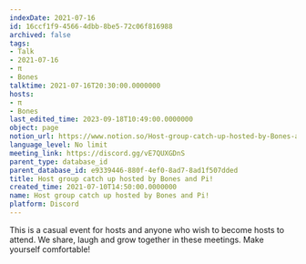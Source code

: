 ```yaml
---
indexDate: 2021-07-16
id: 16ccf1f9-4566-4dbb-8be5-72c06f816988
archived: false
tags:
- Talk
- 2021-07-16
- π
- Bones
talktime: 2021-07-16T20:30:00.0000000
hosts:
- π
- Bones
last_edited_time: 2023-09-18T10:49:00.0000000
object: page
notion_url: https://www.notion.so/Host-group-catch-up-hosted-by-Bones-and-Pi-16ccf1f945664dbb8be572c06f816988
language_level: No limit
meeting_link: https://discord.gg/vE7QUXGDnS
parent_type: database_id
parent_database_id: e9339446-880f-4ef0-8ad7-8ad1f507dded
title: Host group catch up hosted by Bones and Pi!
created_time: 2021-07-10T14:50:00.0000000
name: Host group catch up hosted by Bones and Pi!
platform: Discord
---
```


This is a casual event for hosts and anyone who wish to become hosts to attend.  We share, laugh and grow together in these meetings.  Make yourself comfortable!






